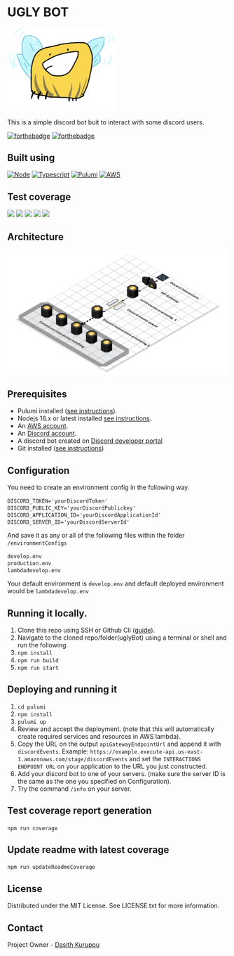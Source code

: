 # UGLY BOT

<img alt="uglyBee" src="./readmeResources/images/uglyBot.png" width="250px">

This is a simple discord bot buit to interact with some discord users.

[![forthebadge](https://forthebadge.com/images/badges/contains-technical-debt.svg)](https://forthebadge.com) [![forthebadge](https://forthebadge.com/images/badges/it-works-why.svg)](https://forthebadge.com)

## Built using

[![Node][node.js]][node-url]
[![Typescript][typescript]][typescript-url]
[![Pulumi][pulumi]][pulumi-url]
[![AWS][aws]][pulumi-url]

## Test coverage

![](https://img.shields.io/badge/Coverage-86%25-83A603.svg?style=for-the-badge&logo=tsnode&logoColor=white&color=blue&label=Total&prefix=$coverage$) ![](https://img.shields.io/badge/Coverage-79%25-5A7302.svg?style=for-the-badge&logo=codereview&logoColor=white&color=blue&label=Statements&prefix=$statements$) ![](https://img.shields.io/badge/Coverage-94%25-83A603.svg?style=for-the-badge&logo=diagramsdotnet&logoColor=white&color=blue&label=Branches&prefix=$branches$) ![](https://img.shields.io/badge/Coverage-92%25-83A603.svg?style=for-the-badge&logo=awslambda&logoColor=white&color=blue&label=Functions&prefix=$functions$) ![](https://img.shields.io/badge/Coverage-79%25-5A7302.svg?style=for-the-badge&logo=codefactor&logoColor=white&color=blue&label=Lines&prefix=$lines$)

## Architecture

![Architecture](./readmeResources/images/UglyBotArchitectureWhiteBg.png)

## Prerequisites

- Pulumi installed ([see instructions](https://www.pulumi.com/docs/get-started/aws/begin/)).
- Nodejs 16.x or latest installed [see instructions](https://nodejs.org/en/download/).
- An [AWS account](https://aws.amazon.com/).
- An [Discord account](https://discord.com/).
- A discord bot created on [Discord developer portal](https://discord.com/developers/applications)
- Git installed ([see instructions](https://github.com/git-guides/install-git))


## Configuration

You need to create an environment config in the following way.

```
DISCORD_TOKEN='yourDiscordToken'
DISCORD_PUBLIC_KEY='yourDiscordPublickey'
DISCORD_APPLICATION_ID='yourDiscordApplicationId'
DISCORD_SERVER_ID='yourDiscordServerId'
```

And save it as any or all of the following files within the folder `/environmentConfigs`

```
develop.env
production.env
lambdadevelop.env
```

Your default environment is `develop.env` and default deployed environment would be `lambdadevelop.env`

## Running it locally.

1. Clone this repo using SSH or Github Cli ([guide](https://docs.github.com/en/repositories/creating-and-managing-repositories/cloning-a-repository)).
2. Navigate to the cloned repo/folder(uglyBot) using a terminal or shell and run the following.
3. `npm install`
4. `npm run build`
5. `npm run start`

## Deploying and running it

1.  `cd pulumi`
2.  `npm install`
3.  `pulumi up`
4.  Review and accept the deployment. (note that this will automatically create required services and resources in AWS lambda).
5.  Copy the URL on the output `apiGatewayEndpointUrl` and append it with `discordEvents`. Example: `https://example.execute-api.us-east-1.amazonaws.com/stage/discordEvents` and set the `INTERACTIONS ENDPOINT URL` on your application to the URL you just constructed.
6.  Add your discord bot to one of your servers. (make sure the server ID is the same as the one you specified on Configuration).
7.  Try the command `/info` on your server.

## Test coverage report generation

`npm run coverage`

## Update readme with latest coverage

`npm run updateReadmeCoverage`

## License

Distributed under the MIT License. See LICENSE.txt for more information.

## Contact

Project Owner - [Dasith Kuruppu](https://github.com/DasithKuruppu)

[node.js]: https://img.shields.io/badge/Nodejs-000000?style=for-the-badge&logo=node.js&logoColor=white
[node-url]: https://nodejs.org/
[pulumi]: https://img.shields.io/badge/Pulumi-000000?style=for-the-badge&logo=pulumi&logoColor=white
[pulumi-url]: https://www.pulumi.com/
[aws]: https://img.shields.io/badge/AWS-000000?style=for-the-badge&logo=amazonaws&logoColor=#232F3E
[aws-url]: https://nodejs.org/
[typescript]: https://img.shields.io/badge/Typescript-000000?style=for-the-badge&logo=typescript&logoColor=white
[typescript-url]: https://typescript.org/
